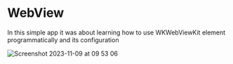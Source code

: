 # WebView


In this simple app it was about learning how to use WKWebViewKit element programmatically and its configuration

![Screenshot 2023-11-09 at 09 53 06](https://github.com/carrington-manyuchi/WebView/assets/60835640/fe1288ad-6853-40b1-a9fe-3d1ddc95d21f)
